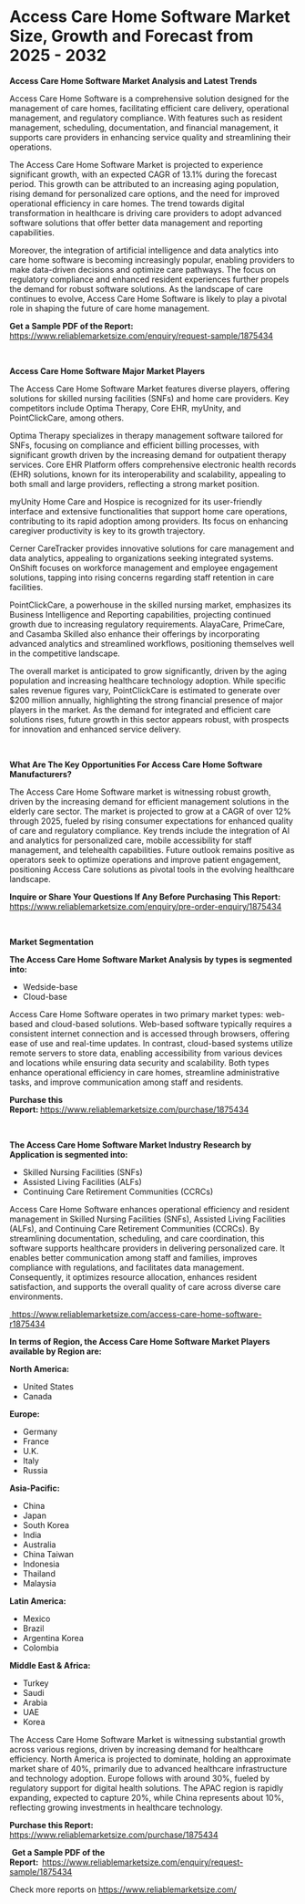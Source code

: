 <p><h1>Access Care Home Software Market Size, Growth and Forecast from 2025 - 2032</h1></p><p><strong>Access Care Home Software Market Analysis and Latest Trends</strong></p>
<p><p>Access Care Home Software is a comprehensive solution designed for the management of care homes, facilitating efficient care delivery, operational management, and regulatory compliance. With features such as resident management, scheduling, documentation, and financial management, it supports care providers in enhancing service quality and streamlining their operations.</p><p>The Access Care Home Software Market is projected to experience significant growth, with an expected CAGR of 13.1% during the forecast period. This growth can be attributed to an increasing aging population, rising demand for personalized care options, and the need for improved operational efficiency in care homes. The trend towards digital transformation in healthcare is driving care providers to adopt advanced software solutions that offer better data management and reporting capabilities.</p><p>Moreover, the integration of artificial intelligence and data analytics into care home software is becoming increasingly popular, enabling providers to make data-driven decisions and optimize care pathways. The focus on regulatory compliance and enhanced resident experiences further propels the demand for robust software solutions. As the landscape of care continues to evolve, Access Care Home Software is likely to play a pivotal role in shaping the future of care home management.</p></p>
<p><strong>Get a Sample PDF of the Report:&nbsp;</strong> <a href="https://www.reliablemarketsize.com/enquiry/request-sample/1875434?utm_campaign=1872&utm_medium=2&utm_source=Github&utm_content=ia&utm_term=12012025&utm_id=access-care-home-software">https://www.reliablemarketsize.com/enquiry/request-sample/1875434</a></p>
<p>&nbsp;</p>
<p><strong>Access Care Home Software Major Market Players</strong></p>
<p><p>The Access Care Home Software Market features diverse players, offering solutions for skilled nursing facilities (SNFs) and home care providers. Key competitors include Optima Therapy, Core EHR, myUnity, and PointClickCare, among others. </p><p>Optima Therapy specializes in therapy management software tailored for SNFs, focusing on compliance and efficient billing processes, with significant growth driven by the increasing demand for outpatient therapy services. Core EHR Platform offers comprehensive electronic health records (EHR) solutions, known for its interoperability and scalability, appealing to both small and large providers, reflecting a strong market position.</p><p>myUnity Home Care and Hospice is recognized for its user-friendly interface and extensive functionalities that support home care operations, contributing to its rapid adoption among providers. Its focus on enhancing caregiver productivity is key to its growth trajectory. </p><p>Cerner CareTracker provides innovative solutions for care management and data analytics, appealing to organizations seeking integrated systems. OnShift focuses on workforce management and employee engagement solutions, tapping into rising concerns regarding staff retention in care facilities.</p><p>PointClickCare, a powerhouse in the skilled nursing market, emphasizes its Business Intelligence and Reporting capabilities, projecting continued growth due to increasing regulatory requirements. AlayaCare, PrimeCare, and Casamba Skilled also enhance their offerings by incorporating advanced analytics and streamlined workflows, positioning themselves well in the competitive landscape.</p><p>The overall market is anticipated to grow significantly, driven by the aging population and increasing healthcare technology adoption. While specific sales revenue figures vary, PointClickCare is estimated to generate over $200 million annually, highlighting the strong financial presence of major players in the market. As the demand for integrated and efficient care solutions rises, future growth in this sector appears robust, with prospects for innovation and enhanced service delivery.</p></p>
<p>&nbsp;</p>
<p><strong>What Are The Key Opportunities For Access Care Home Software Manufacturers?</strong></p>
<p><p>The Access Care Home Software market is witnessing robust growth, driven by the increasing demand for efficient management solutions in the elderly care sector. The market is projected to grow at a CAGR of over 12% through 2025, fueled by rising consumer expectations for enhanced quality of care and regulatory compliance. Key trends include the integration of AI and analytics for personalized care, mobile accessibility for staff management, and telehealth capabilities. Future outlook remains positive as operators seek to optimize operations and improve patient engagement, positioning Access Care solutions as pivotal tools in the evolving healthcare landscape.</p></p>
<p><strong>Inquire or Share Your Questions If Any Before Purchasing This Report:</strong> <a href="https://www.reliablemarketsize.com/enquiry/pre-order-enquiry/1875434?utm_campaign=1872&utm_medium=2&utm_source=Github&utm_content=ia&utm_term=12012025&utm_id=access-care-home-software">https://www.reliablemarketsize.com/enquiry/pre-order-enquiry/1875434</a></p>
<p>&nbsp;</p>
<p><strong>Market Segmentation</strong></p>
<p><strong>The Access Care Home Software Market Analysis by types is segmented into:</strong></p>
<p><ul><li>Wedside-base</li><li>Cloud-base</li></ul></p>
<p><p>Access Care Home Software operates in two primary market types: web-based and cloud-based solutions. Web-based software typically requires a consistent internet connection and is accessed through browsers, offering ease of use and real-time updates. In contrast, cloud-based systems utilize remote servers to store data, enabling accessibility from various devices and locations while ensuring data security and scalability. Both types enhance operational efficiency in care homes, streamline administrative tasks, and improve communication among staff and residents.</p></p>
<p><strong>Purchase this Report:&nbsp;</strong><a href="https://www.reliablemarketsize.com/purchase/1875434?utm_campaign=1872&utm_medium=2&utm_source=Github&utm_content=ia&utm_term=12012025&utm_id=access-care-home-software">https://www.reliablemarketsize.com/purchase/1875434</a></p>
<p>&nbsp;</p>
<p><strong>The Access Care Home Software Market Industry Research by Application is segmented into:</strong></p>
<p><ul><li>Skilled Nursing Facilities (SNFs)</li><li>Assisted Living Facilities (ALFs)</li><li>Continuing Care Retirement Communities (CCRCs)</li></ul></p>
<p><p>Access Care Home Software enhances operational efficiency and resident management in Skilled Nursing Facilities (SNFs), Assisted Living Facilities (ALFs), and Continuing Care Retirement Communities (CCRCs). By streamlining documentation, scheduling, and care coordination, this software supports healthcare providers in delivering personalized care. It enables better communication among staff and families, improves compliance with regulations, and facilitates data management. Consequently, it optimizes resource allocation, enhances resident satisfaction, and supports the overall quality of care across diverse care environments.</p></p>
<p><a href="https://www.reliablemarketsize.com/access-care-home-software-r1875434?utm_campaign=1872&utm_medium=2&utm_source=Github&utm_content=ia&utm_term=12012025&utm_id=access-care-home-software">&nbsp;https://www.reliablemarketsize.com/access-care-home-software-r1875434</a></p>
<p><strong>In terms of Region, the Access Care Home Software Market Players available by Region are:</strong></p>
<p>
    <p> <strong> North America: </strong>
        <ul>
            <li>United States</li>
            <li>Canada</li>
        </ul>
        </p> 
    <p> <strong> Europe: </strong>
        <ul>
            <li>Germany</li>
            <li>France</li>
            <li>U.K.</li>
            <li>Italy</li>
            <li>Russia</li>
        </ul>
        </p> 
    <p> <strong> Asia-Pacific: </strong>
        <ul>
            <li>China</li>
            <li>Japan</li>
            <li>South Korea</li>
            <li>India</li>
            <li>Australia</li>
            <li>China Taiwan</li>
            <li>Indonesia</li>
            <li>Thailand</li>
            <li>Malaysia</li>
        </ul>
        </p> 
    <p> <strong> Latin America: </strong>
        <ul>
            <li>Mexico</li>
            <li>Brazil</li>
            <li>Argentina Korea</li>
            <li>Colombia</li>
        </ul>
        </p> 
    <p> <strong> Middle East & Africa: </strong>
        <ul>
            <li>Turkey</li>
            <li>Saudi</li>
            <li>Arabia</li>
            <li>UAE</li>
            <li>Korea</li>
        </ul>
    </p>
    </p>
<p><p>The Access Care Home Software Market is witnessing substantial growth across various regions, driven by increasing demand for healthcare efficiency. North America is projected to dominate, holding an approximate market share of 40%, primarily due to advanced healthcare infrastructure and technology adoption. Europe follows with around 30%, fueled by regulatory support for digital health solutions. The APAC region is rapidly expanding, expected to capture 20%, while China represents about 10%, reflecting growing investments in healthcare technology.</p></p>
<p><strong>Purchase this Report: </strong><a href="https://www.reliablemarketsize.com/purchase/1875434?utm_campaign=1872&utm_medium=2&utm_source=Github&utm_content=ia&utm_term=12012025&utm_id=access-care-home-software">https://www.reliablemarketsize.com/purchase/1875434</a></p>
<p>&nbsp;<strong>Get a Sample PDF of the Report:&nbsp;&nbsp;</strong><a href="https://www.reliablemarketsize.com/enquiry/request-sample/1875434?utm_campaign=1872&utm_medium=2&utm_source=Github&utm_content=ia&utm_term=12012025&utm_id=access-care-home-software">https://www.reliablemarketsize.com/enquiry/request-sample/1875434</a></p>
<p><strong></strong></p>
<p>Check more reports on <a href="https://www.reliablemarketsize.com/?utm_campaign=1872&utm_medium=2&utm_source=Github&utm_content=ia&utm_term=12012025&utm_id=access-care-home-software">https://www.reliablemarketsize.com/</a></p>